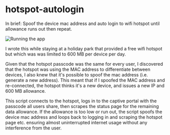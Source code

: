 # hotspot-autologin
In brief: Spoof the device mac address and auto login to wifi hotspot until allowance runs out then repeat.

![Running the app](https://im3.ezgif.com/tmp/ezgif-3-6ec22475b0.gif "Screen capture")

I wrote this while staying at a holiday park that provided a free wifi hotspot but which was was limited to 600 MB per device per day.

Given that the hotspot passcode was the same for every user, I discovered that the hotspot was using the MAC address to differentiate between devices, I also knew that it's possible to spoof the mac address (i.e. generate a new address). This meant that if I spoofed the MAC address and re-connected, the hotspot thinks it's a new device, and issues a new IP and 600 MB allowance.

This script connects to the hotspot, logs in to the captive portal with the passcode all users share, then scrapes the status page for the remaining data allowance. If the allowance is too low or run out, the script spoofs the device mac address and loops back to logging in and scraping the hotspot page etc. ensuring almost uninterrupted internet usage without any interference from the user.
